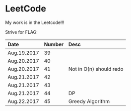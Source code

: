 # LeetCode
My work is in the Leetcode!!! 

Strive for FLAG:

| Date        |   Number | Desc                    |
| :---------- | :------- | :----                   |
| Aug.19.2017 |       39 |                         |
| Aug.20.2017 |       40 |                         |
| Aug.20.2017 |       41 | Not in O(n) should redo |
| Aug.21.2017 |       42 |                         |
| Aug.21.2017 |       43 |                         |
| Aug.21.2017 |       44 | DP                      |
| Aug.22.2017 |       45 | Greedy Algorithm        |




